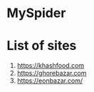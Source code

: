 # MySpider


# List of sites 

1. https://khashfood.com
2. https://ghorebazar.com
3. https://eonbazar.com/


